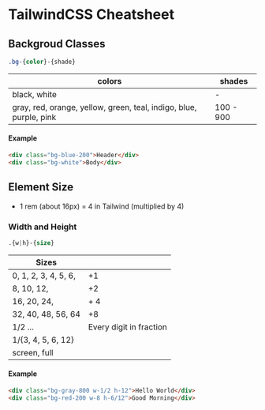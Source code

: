# TailwindCSS Cheatsheet

## Backgroud Classes

```css
.bg-{color}-{shade}
```
| colors | shades |
| ---- | ----- |
| black, white | - |
| gray, red, orange, yellow, green, teal, indigo, blue, purple, pink | 100 - 900 |

#### Example
```html
<div class="bg-blue-200">Header</div>
<div class="bg-white">Body</div>
```

## Element Size
* 1 rem (about 16px) = 4 in Tailwind (multiplied by 4)

### Width and Height
```css
.{w|h}-{size}
```
| Sizes | |
| ----- | ----- |
| 0, 1, 2, 3, 4, 5, 6, | +1 |
| 8, 10, 12, | +2 |
| 16, 20, 24, | + 4 |
| 32, 40, 48, 56, 64 | +8 |
| 1/2 ... | Every digit in fraction
| 1/{3, 4, 5, 6, 12} | |
| screen, full | |

#### Example
```html
<div class="bg-gray-800 w-1/2 h-12">Hello World</div>
<div class="bg-red-200 w-8 h-6/12">Good Morning</div>
```
